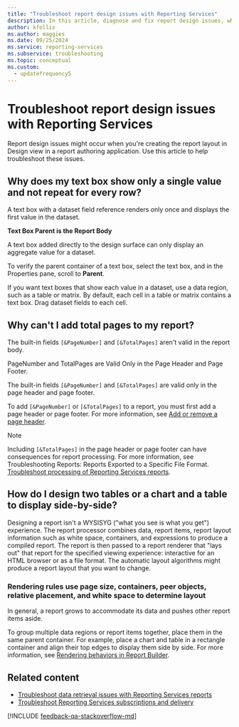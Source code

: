 ```yaml
---
title: "Troubleshoot report design issues with Reporting Services"
description: In this article, diagnose and fix report design issues, which might occur when you create the report layout in Design view in a report authoring application.
author: kfollis
ms.author: maggies
ms.date: 09/25/2024
ms.service: reporting-services
ms.subservice: troubleshooting
ms.topic: conceptual
ms.custom:
  - updatefrequency5
---
```

# Troubleshoot report design issues with Reporting Services
Report design issues might occur when you're creating the report layout in Design view in a report authoring application. Use this article to help troubleshoot these issues.   
  
## Why does my text box show only a single value and not repeat for every row?  
A text box with a dataset field reference renders only once and displays the first value in the dataset.   
  
**Text Box Parent is the Report Body**  
  
  
A text box added directly to the design surface can only display an aggregate value for a dataset.  
  
To verify the parent container of a text box, select the text box, and in the Properties pane, scroll to **Parent**.   
  
If you want text boxes that show each value in a dataset, use a data region, such as a table or matrix. By default, each cell in a table or matrix contains a text box. Drag dataset fields to each cell.   
  
## Why can't I add total pages to my report?  
The built-in fields `[&PageNumber]` and `[&TotalPages]` aren't valid in the report body.   
  
PageNumber and TotalPages are Valid Only in the Page Header and Page Footer.  
  
  
The built-in fields `[&PageNumber]` and `[&TotalPages]` are valid only in the page header and page footer.   
  
To add `[&PageNumber]` or `[&TotalPages]` to a report, you must first add a page header or page footer. For more information, see [Add or remove a page header](../../reporting-services/report-design/add-or-remove-a-page-header-or-footer-report-builder-and-ssrs.md).  
  
> [!NOTE]  
> Including `[&TotalPages]` in the page header or page footer can have consequences for report processing. For more information, see Troubleshooting Reports: Reports Exported to a Specific File Format.  
[Troubleshoot processing of Reporting Services reports](../../reporting-services/troubleshooting/troubleshoot-processing-of-reporting-services-reports.md).  
  
## How do I design two tables or a chart and a table to display side-by-side?  
Designing a report isn't a WYSISYG ("what you see is what you get") experience. The report processor combines data, report items, report layout information such as white space, containers, and expressions to produce a compiled report. The report is then passed to a report renderer that "lays out" that report for the specified viewing experience: interactive for an HTML browser or as a file format. The automatic layout algorithms might produce a report layout that you want to change.   
  
### Rendering rules use page size, containers, peer objects, relative placement, and white space to determine layout  
In general, a report grows to accommodate its data and pushes other report items aside.   
  
To group multiple data regions or report items together, place them in the same parent container. For example, place a chart and table in a rectangle container and align their top edges to display them side by side. For more information, see [Rendering behaviors in Report Builder](../../reporting-services/report-design/rendering-behaviors-report-builder-and-ssrs.md).  
  
## Related content

- [Troubleshoot data retrieval issues with Reporting Services reports](../../reporting-services/troubleshooting/troubleshoot-data-retrieval-issues-with-reporting-services-reports.md)
- [Troubleshoot Reporting Services subscriptions and delivery](../../reporting-services/troubleshooting/troubleshoot-reporting-services-subscriptions-and-delivery.md)

[!INCLUDE [feedback-qa-stackoverflow-md](../../includes/feedback-qa-stackoverflow-md.md)]
